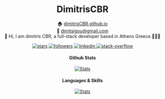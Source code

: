 <div align="center">
    <h1>DimitrisCBR</h1>
    <p align="center">
      🏠 <a href="https://dimitriscbr.github.io/">dimitrisCBR.github.io</a> <br>
      📧 <a href="mailto:dimitsigou@gmail.com">dimitsigou@gmail.com</a> <br>
      👋 Hi, I am dimitris CBR, a full-stack developer based in Athens Greece.📍🇬🇷 <br>
    </p>

   

   <p align="center">
      <a href="https://img.shields.io/github/stars/dimitrisCBR">
      <img alt="stars" src="https://img.shields.io/github/stars/dimitrisCBR?style=for-the-badge&logo=github&color=f4dbd6&logoColor=D9E0EE&labelColor=302D41"></a>
      <a href="https://img.shields.io/github/followers/dimitrisCBR">
      <img alt="followers" src="https://img.shields.io/github/followers/dimitrisCBR?style=for-the-badge&logo=conventionalcommits&color=ee99a0&logoColor=D9E0EE&labelColor=302D41"></a>
      <a href="https://www.linkedin.com/in/dtsigouris/">
      <img alt="linkedin" src="https://img.shields.io/badge/LinkedIn-0077B5?style=for-the-badge&logo=linkedin&logoColor=white">
      </a>
      <a href="https://stackoverflow.com/users/12411404/dimitrios-tsigouris">
      <img alt="stack-overflow" src="https://img.shields.io/badge/stack%20overflow-FE7A16?logo=stack-overflow&logoColor=white&style=for-the-badge">
      </a>
   </p>

   <h4> Github Stats</h4>
      <a href="https://awesome-github-stats.azurewebsites.net/user-stats/dimitrisCBR?cardType=github&theme=github-dark&preferLogin=false">
         <img alt="Stats" src="https://awesome-github-stats.azurewebsites.net/user-stats/dimitrisCBR?cardType=github&theme=github-dark">
      </a>
      <h4> Languages & Skills</h4>
      <a href="https://github-readme-stats.vercel.app/api/top-langs/?username=dimitrisCBR&theme=github_dark">
         <img alt="Stats" src="https://github-readme-stats.vercel.app/api/top-langs/?username=dimitrisCBR&theme=github_dark">
      </a>

</div>

<div>
  
<!-- ![](http://github-profile-summary-cards.vercel.app/api/cards/repos-per-language?username=kountourispanagiotis&theme=2077)    -->
</div>